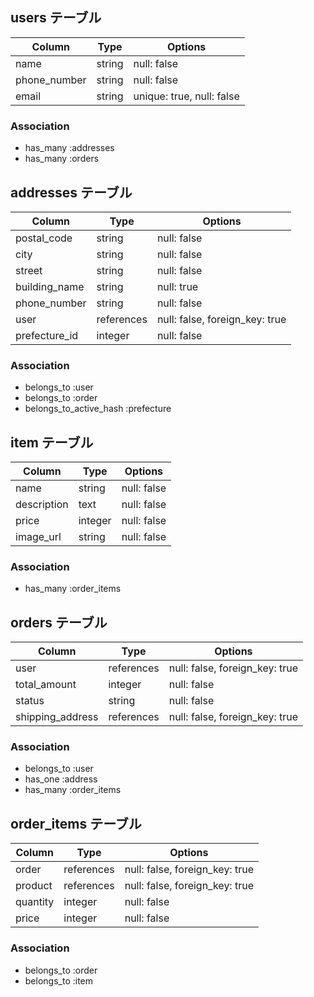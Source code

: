 

## users テーブル

| Column                | Type   | Options      |
| --------------------- | ------ | ------------ |
| name                  | string | null: false  |
| phone_number          | string | null: false  |
| email                 | string | unique: true, null: false|

### Association

- has_many :addresses
- has_many :orders


## addresses テーブル

| Column        | Type       | Options     |
| ------------- | ---------- | ----------- |
| postal_code   | string     | null: false |
| city          | string     | null: false |
| street        | string     | null: false |
| building_name | string     | null: true  |
| phone_number  | string     | null: false |
| user          | references | null: false, foreign_key: true|
| prefecture_id | integer    | null: false |

### Association

- belongs_to :user
- belongs_to :order
- belongs_to_active_hash :prefecture



## item テーブル

| Column           | Type       | Options     |
| -----------------| ---------- | ----------- |
| name             | string     | null: false |
| description      | text       | null: false |
| price            | integer    | null: false |
| image_url        | string     | null: false |

### Association

- has_many :order_items


## orders テーブル

| Column           | Type       | Options                         |
| ---------------- | ---------- | ------------------------------- |
| user             | references | null: false, foreign_key: true  |
| total_amount     | integer    | null: false                     |
| status           | string     | null: false                     |
|shipping_address  | references | null: false, foreign_key: true  |

### Association

- belongs_to :user
- has_one :address
- has_many :order_items


## order_items テーブル

| Column           | Type       | Options                         |
| ---------------- | ---------- | ------------------------------- |
| order            | references | null: false, foreign_key: true  |
| product          | references | null: false, foreign_key: true  |
| quantity         | integer    | null: false                     |
| price            | integer    | null: false                     |

### Association

- belongs_to :order
- belongs_to :item